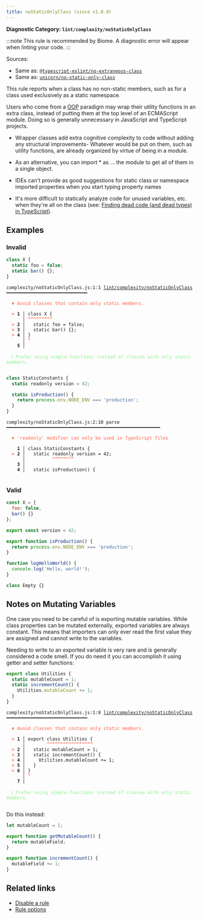 ```yaml
---
title: noStaticOnlyClass (since v1.0.0)
---
```


**Diagnostic Category: `lint/complexity/noStaticOnlyClass`**

:::note
This rule is recommended by Biome. A diagnostic error will appear when linting your code.
:::

Sources: 
- Same as: <a href="https://typescript-eslint.io/rules/no-extraneous-class" target="_blank"><code>@typescript-eslint/no-extraneous-class</code></a>
- Same as: <a href="https://github.com/sindresorhus/eslint-plugin-unicorn/blob/main/docs/rules/no-static-only-class.md" target="_blank"><code>unicorn/no-static-only-class</code></a>

This rule reports when a class has no non-static members, such as for a class used exclusively as a static namespace.

Users who come from a [OOP](https://en.wikipedia.org/wiki/Object-oriented_programming) paradigm may wrap their utility functions in an extra class,
instead of putting them at the top level of an ECMAScript module. Doing so is generally unnecessary in JavaScript and TypeScript projects.

- Wrapper classes add extra cognitive complexity to code without adding any structural improvements- Whatever would be put on them, such as utility functions, are already organized by virtue of being in a module.
- As an alternative, you can import * as ... the module to get all of them in a single object.


- IDEs can't provide as good suggestions for static class or namespace imported properties when you start typing property names
- It's more difficult to statically analyze code for unused variables, etc. when they're all on the class (see: [Finding dead code (and dead types) in TypeScript](https://effectivetypescript.com/2020/10/20/tsprune)).

## Examples

### Invalid

```jsx
class X {
  static foo = false;
  static bar() {};
}
```

<pre class="language-text"><code class="language-text">complexity/noStaticOnlyClass.js:1:1 <a href="https://biomejs.dev/linter/rules/no-static-only-class">lint/complexity/noStaticOnlyClass</a> ━━━━━━━━━━━━━━━━━━━━━━━━━━━━━━

<strong><span style="color: Tomato;">  </span></strong><strong><span style="color: Tomato;">✖</span></strong> <span style="color: Tomato;">Avoid classes that contain only static members.</span>
  
<strong><span style="color: Tomato;">  </span></strong><strong><span style="color: Tomato;">&gt;</span></strong> <strong>1 │ </strong>class X {
   <strong>   │ </strong><strong><span style="color: Tomato;">^</span></strong><strong><span style="color: Tomato;">^</span></strong><strong><span style="color: Tomato;">^</span></strong><strong><span style="color: Tomato;">^</span></strong><strong><span style="color: Tomato;">^</span></strong><strong><span style="color: Tomato;">^</span></strong><strong><span style="color: Tomato;">^</span></strong><strong><span style="color: Tomato;">^</span></strong><strong><span style="color: Tomato;">^</span></strong>
<strong><span style="color: Tomato;">  </span></strong><strong><span style="color: Tomato;">&gt;</span></strong> <strong>2 │ </strong>  static foo = false;
<strong><span style="color: Tomato;">  </span></strong><strong><span style="color: Tomato;">&gt;</span></strong> <strong>3 │ </strong>  static bar() {};
<strong><span style="color: Tomato;">  </span></strong><strong><span style="color: Tomato;">&gt;</span></strong> <strong>4 │ </strong>}
   <strong>   │ </strong><strong><span style="color: Tomato;">^</span></strong>
    <strong>5 │ </strong>
  
<strong><span style="color: lightgreen;">  </span></strong><strong><span style="color: lightgreen;">ℹ</span></strong> <span style="color: lightgreen;">Prefer using simple functions instead of classes with only static members.</span>
  
</code></pre>

```jsx
class StaticConstants {
  static readonly version = 42;

  static isProduction() {
    return process.env.NODE_ENV === 'production';
  }
}
```

<pre class="language-text"><code class="language-text">complexity/noStaticOnlyClass.js:2:10 parse ━━━━━━━━━━━━━━━━━━━━━━━━━━━━━━━━━━━━━━━━━━━━━━━━━━━━━━━━━

<strong><span style="color: Tomato;">  </span></strong><strong><span style="color: Tomato;">✖</span></strong> <span style="color: Tomato;">'readonly' modifier can only be used in TypeScript files</span>
  
    <strong>1 │ </strong>class StaticConstants {
<strong><span style="color: Tomato;">  </span></strong><strong><span style="color: Tomato;">&gt;</span></strong> <strong>2 │ </strong>  static readonly version = 42;
   <strong>   │ </strong>         <strong><span style="color: Tomato;">^</span></strong><strong><span style="color: Tomato;">^</span></strong><strong><span style="color: Tomato;">^</span></strong><strong><span style="color: Tomato;">^</span></strong><strong><span style="color: Tomato;">^</span></strong><strong><span style="color: Tomato;">^</span></strong><strong><span style="color: Tomato;">^</span></strong><strong><span style="color: Tomato;">^</span></strong>
    <strong>3 │ </strong>
    <strong>4 │ </strong>  static isProduction() {
  
</code></pre>

### Valid

```jsx
const X = {
  foo: false,
  bar() {}
};
```

```jsx
export const version = 42;

export function isProduction() {
  return process.env.NODE_ENV === 'production';
}

function logHelloWorld() {
  console.log('Hello, world!');
}
```

```jsx
class Empty {}
```

## Notes on Mutating Variables

One case you need to be careful of is exporting mutable variables. While class properties can be mutated externally, exported variables are always constant. This means that importers can only ever read the first value they are assigned and cannot write to the variables.

Needing to write to an exported variable is very rare and is generally considered a code smell. If you do need it you can accomplish it using getter and setter functions:

```jsx
export class Utilities {
  static mutableCount = 1;
  static incrementCount() {
    Utilities.mutableCount += 1;
  }
}
```

<pre class="language-text"><code class="language-text">complexity/noStaticOnlyClass.js:1:8 <a href="https://biomejs.dev/linter/rules/no-static-only-class">lint/complexity/noStaticOnlyClass</a> ━━━━━━━━━━━━━━━━━━━━━━━━━━━━━━

<strong><span style="color: Tomato;">  </span></strong><strong><span style="color: Tomato;">✖</span></strong> <span style="color: Tomato;">Avoid classes that contain only static members.</span>
  
<strong><span style="color: Tomato;">  </span></strong><strong><span style="color: Tomato;">&gt;</span></strong> <strong>1 │ </strong>export class Utilities {
   <strong>   │ </strong>       <strong><span style="color: Tomato;">^</span></strong><strong><span style="color: Tomato;">^</span></strong><strong><span style="color: Tomato;">^</span></strong><strong><span style="color: Tomato;">^</span></strong><strong><span style="color: Tomato;">^</span></strong><strong><span style="color: Tomato;">^</span></strong><strong><span style="color: Tomato;">^</span></strong><strong><span style="color: Tomato;">^</span></strong><strong><span style="color: Tomato;">^</span></strong><strong><span style="color: Tomato;">^</span></strong><strong><span style="color: Tomato;">^</span></strong><strong><span style="color: Tomato;">^</span></strong><strong><span style="color: Tomato;">^</span></strong><strong><span style="color: Tomato;">^</span></strong><strong><span style="color: Tomato;">^</span></strong><strong><span style="color: Tomato;">^</span></strong><strong><span style="color: Tomato;">^</span></strong>
<strong><span style="color: Tomato;">  </span></strong><strong><span style="color: Tomato;">&gt;</span></strong> <strong>2 │ </strong>  static mutableCount = 1;
<strong><span style="color: Tomato;">  </span></strong><strong><span style="color: Tomato;">&gt;</span></strong> <strong>3 │ </strong>  static incrementCount() {
<strong><span style="color: Tomato;">  </span></strong><strong><span style="color: Tomato;">&gt;</span></strong> <strong>4 │ </strong>    Utilities.mutableCount += 1;
<strong><span style="color: Tomato;">  </span></strong><strong><span style="color: Tomato;">&gt;</span></strong> <strong>5 │ </strong>  }
<strong><span style="color: Tomato;">  </span></strong><strong><span style="color: Tomato;">&gt;</span></strong> <strong>6 │ </strong>}
   <strong>   │ </strong><strong><span style="color: Tomato;">^</span></strong>
    <strong>7 │ </strong>
  
<strong><span style="color: lightgreen;">  </span></strong><strong><span style="color: lightgreen;">ℹ</span></strong> <span style="color: lightgreen;">Prefer using simple functions instead of classes with only static members.</span>
  
</code></pre>

Do this instead:

```jsx
let mutableCount = 1;

export function getMutableCount() {
  return mutableField;
}

export function incrementCount() {
  mutableField += 1;
}
```

## Related links

- [Disable a rule](/linter/#disable-a-lint-rule)
- [Rule options](/linter/#rule-options)
